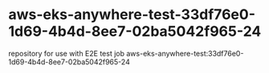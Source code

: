 # aws-eks-anywhere-test-33df76e0-1d69-4b4d-8ee7-02ba5042f965-24
repository for use with E2E test job aws-eks-anywhere-test:33df76e0-1d69-4b4d-8ee7-02ba5042f965-24
